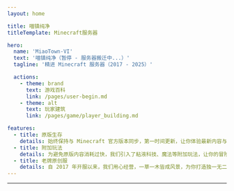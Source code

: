 ```yaml
---
layout: home

title: 喵镇纯净
titleTemplate: Minecraft服务器

hero:
  name: 'MiaoTown-VI'
  text: '喵镇纯净（暂停 - 服务器搬迁中...）'
  tagline: '精进 Minecraft 服务器（2017 - 2025）'

  actions:
    - theme: brand
      text: 游戏百科
      link: /pages/user-begin.md
    - theme: alt
      text: 玩家建筑
      link: /pages/game/player_building.md

features:
  - title: 原版生存
    details: 始终保持与 Minecraft 官方版本同步，第一时间更新，让你体验最新内容与玩法。
  - title: 附加玩法
    details: 为避免原版内容消耗过快，我们引入了粘液科技、魔法等附加玩法，让你的冒险之旅永不枯燥。
  - title: 老牌原创服
    details: 自 2017 年开服以来，我们用心经营，一草一木皆成风景，为你打造独一无二的 Minecraft 家园。
---
```

---

<!-- 暂时注释掉未注册的组件 -->
<!-- <HomeUnderline /> -->
<!-- <confetti /> -->
<!-- <busuanzi /> -->

<style>
/* 全屏背景图样式 */
.VPNav, 
.VPContent,
.VPHome {
  background-color: transparent !important;
}

.VPHome::before {
  content: '';
  position: fixed;
  top: 0;
  left: 0;
  right: 0;
  bottom: 0;
  width: 100%;
  height: 100%;
  /* 主题自适应的背景叠加层 */
  background-image: linear-gradient(
    var(--overlay-color, rgba(0, 0, 0, 0.5)), 
    var(--overlay-color, rgba(0, 0, 0, 0.5))
  ), url('https://pic1.imgdb.cn/item/67bd841ad0e0a243d40509b1.png');
  background-size: cover;
  background-position: center;
  background-repeat: no-repeat;
  z-index: -1;
}

/* 定义主题相关变量 */
:root {
  --overlay-color: rgba(255, 255, 255, 0.3);
  --tagline-color: rgba(0, 0, 0, 0.85);
  --tagline-shadow: 0 1px 4px rgba(0, 0, 0, 0.2);
  --feature-bg: rgba(255, 255, 255, 0.8);
  --feature-text: var(--vp-c-text-1);
  --feature-border: rgba(0, 0, 0, 0.1);
}

.dark {
  --overlay-color: rgba(0, 0, 0, 0.6);
  --tagline-color: rgba(255, 255, 255, 0.95);
  --tagline-shadow: 0 2px 8px rgba(0, 0, 0, 0.7);
  --feature-bg: rgba(0, 0, 0, 0.6);
  --feature-text: rgba(255, 255, 255, 0.9);
  --feature-border: rgba(255, 255, 255, 0.2);
}

.VPHomeHero .tagline {
  color: var(--tagline-color) !important;
  text-shadow: var(--tagline-shadow);
}


/* 特性部分的背景 - 改为透明 */
.VPFeatures {
  background-color: transparent !important;
  border-radius: 12px;
  margin-top: 2rem;
  position: relative;
  z-index: 10;
  padding: 1.5rem;
}

.VPFeatures .title {
  color: var(--tagline-color) !important;
  text-shadow: var(--tagline-shadow);
}

.VPFeatures .details {
  color: var(--feature-text) !important;
  text-shadow: var(--tagline-shadow);
}

/* 为特性卡片添加半透明背景以提高可读性 */
.VPFeatures .VPFeature {
  background-color: var(--feature-bg);
  border: 1px solid var(--feature-border);
  border-radius: 8px;
  padding: 1rem;
  transition: transform 0.3s ease, box-shadow 0.3s ease;
}

.VPFeatures .VPFeature:hover {
  transform: translateY(-5px);
  box-shadow: 0 10px 20px rgba(0, 0, 0, 0.1);
}

/* 按钮样式调整，适配主题 */
.VPHomeHero .VPButton.brand {
  background-color: var(--vp-c-brand);
  color: white !important;
  font-weight: 600;
  transition: all 0.3s ease;
  box-shadow: 0 2px 8px rgba(0, 0, 0, 0.2);
}

.VPHomeHero .VPButton.brand:hover {
  filter: brightness(1.1);
  transform: translateY(-2px);
  box-shadow: 0 5px 15px rgba(0, 0, 0, 0.2);
}

.VPHomeHero .VPButton.alt {
  background-color: transparent;
  border: 2px solid var(--vp-c-brand);
  color: var(--vp-c-brand) !important;
  font-weight: 600;
  transition: all 0.3s ease;
}

.VPHomeHero .VPButton.alt:hover {
  background-color: rgba(var(--vp-c-brand-rgb), 0.1);
  transform: translateY(-2px);
}

/* 确保整个页面内容容器可读 */
.container {
  position: relative;
  z-index: 2;
}
</style>


